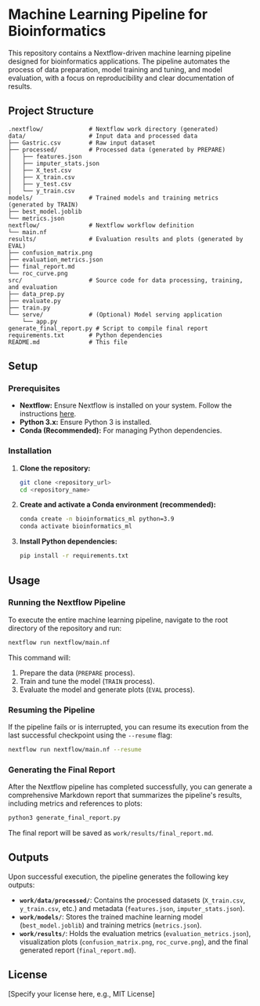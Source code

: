 # Machine Learning Pipeline for Bioinformatics

This repository contains a Nextflow-driven machine learning pipeline designed for bioinformatics applications. The pipeline automates the process of data preparation, model training and tuning, and model evaluation, with a focus on reproducibility and clear documentation of results.

## Project Structure

```
.nextflow/             # Nextflow work directory (generated)
data/                  # Input data and processed data
├── Gastric.csv        # Raw input dataset
├── processed/         # Processed data (generated by PREPARE)
│   ├── features.json
│   ├── imputer_stats.json
│   ├── X_test.csv
│   ├── X_train.csv
│   ├── y_test.csv
│   └── y_train.csv
models/                # Trained models and training metrics (generated by TRAIN)
├── best_model.joblib
└── metrics.json
nextflow/              # Nextflow workflow definition
└── main.nf
results/               # Evaluation results and plots (generated by EVAL)
├── confusion_matrix.png
├── evaluation_metrics.json
├── final_report.md
└── roc_curve.png
src/                   # Source code for data processing, training, and evaluation
├── data_prep.py
├── evaluate.py
├── train.py
└── serve/             # (Optional) Model serving application
    └── app.py
generate_final_report.py # Script to compile final report
requirements.txt       # Python dependencies
README.md              # This file
```

## Setup

### Prerequisites

*   **Nextflow:** Ensure Nextflow is installed on your system. Follow the instructions [here](https://www.nextflow.io/docs/latest/getstarted.html#installation).
*   **Python 3.x:** Ensure Python 3 is installed.
*   **Conda (Recommended):** For managing Python dependencies.

### Installation

1.  **Clone the repository:**
    ```bash
    git clone <repository_url>
    cd <repository_name>
    ```

2.  **Create and activate a Conda environment (recommended):**
    ```bash
    conda create -n bioinformatics_ml python=3.9
    conda activate bioinformatics_ml
    ```

3.  **Install Python dependencies:**
    ```bash
    pip install -r requirements.txt
    ```

## Usage

### Running the Nextflow Pipeline

To execute the entire machine learning pipeline, navigate to the root directory of the repository and run:

```bash
nextflow run nextflow/main.nf
```

This command will: 
1.  Prepare the data (`PREPARE` process).
2.  Train and tune the model (`TRAIN` process).
3.  Evaluate the model and generate plots (`EVAL` process).

### Resuming the Pipeline

If the pipeline fails or is interrupted, you can resume its execution from the last successful checkpoint using the `--resume` flag:

```bash
nextflow run nextflow/main.nf --resume
```

### Generating the Final Report

After the Nextflow pipeline has completed successfully, you can generate a comprehensive Markdown report that summarizes the pipeline's results, including metrics and references to plots:

```bash
python3 generate_final_report.py
```

The final report will be saved as `work/results/final_report.md`.

## Outputs

Upon successful execution, the pipeline generates the following key outputs:

*   **`work/data/processed/`**: Contains the processed datasets (`X_train.csv`, `y_train.csv`, etc.) and metadata (`features.json`, `imputer_stats.json`).
*   **`work/models/`**: Stores the trained machine learning model (`best_model.joblib`) and training metrics (`metrics.json`).
*   **`work/results/`**: Holds the evaluation metrics (`evaluation_metrics.json`), visualization plots (`confusion_matrix.png`, `roc_curve.png`), and the final generated report (`final_report.md`).

## License

[Specify your license here, e.g., MIT License]
